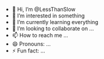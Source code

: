 - 👋 Hi, I’m @LessThanSlow
- 👀 I’m interested in something
- 🌱 I’m currently learning everything
- 💞️ I’m looking to collaborate on ...
- 📫 How to reach me ...
- 😄 Pronouns: ...
- ⚡ Fun fact: ...

<!---
LessThanSlow/LessThanSlow is a ✨ special ✨ repository because its `README.md` (this file) appears on your GitHub profile.
You can click the Preview link to take a look at your changes.
--->
